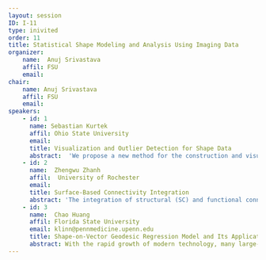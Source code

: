 ```yaml
---
layout: session
ID: I-11
type: inivited
order: 11
title: Statistical Shape Modeling and Analysis Using Imaging Data
organizer:
    name:  Anuj Srivastava
    affil: FSU
    email: 
chair:
    name: Anuj Srivastava
    affil: FSU
    email: 
speakers:
    - id: 1
      name: Sebastian Kurtek
      affil: Ohio State University
      email: 
      title: Visualization and Outlier Detection for Shape Data
      abstract:  'We propose a new method for the construction and visualization of geometrically-motivated boxplot displays for elastic curve data. We use a recent shape analysis framework, based on the square-root velocity function representation of curves, to extract different sources of variability from elastic curves, which include location, scale, shape, orientation and parametrization. We then focus on constructing separate displays for these various components using the Riemannian geometry of their representation spaces. This involves computation of a median, two quartiles, and two extremes based on geometric considerations. The outlyingness of an elastic curve is also defined separately based on each of the five components. We evaluate the proposed methods using multiple simulations, and then focus our attention on real data applications. In particular, we study variability in (a) 3D spirals, (b) handwritten signatures, (c) 3D fibers from diffusion tensor magnetic resonance imaging, and (d) trajectories of the Lorenz system. This work was done in collaboration with Weiyi Xie and Oksana Chkrebtii.'
    - id: 2
      name:  Zhengwu Zhanh
      affil:  University of Rochester
      email: 
      title: Surface-Based Connectivity Integration
      abstract: 'The integration of structural (SC) and functional connectivity (FC) remains a necessary and challenging frontier for neuroscience research due to signal and image processing limitations. Diffusion (dMRI) and resting-state functional MRI (rs-fMRI) provide the signals in white (WM) and gray matter (GM) for SC and FC.  The integration of structural and functional connectivity thus far has been limited to atlas-based parcellation studies. We present a novel atlas-free processing pipeline and some analysis methods to explore the integration of structural and functional connectivity at high spatial resolution. This processing pipeline overcomes a few important limitations: 1. it utilizes the geometry of the brain to impose prior knowledge, allowing all white matter fibers to end on the WM-GM surfaces; 2. it smoothes the sparse SC into a dense one for a better comparison with FC.  The pipeline also outputs a new biomarker that can be used to study various clinical questions - the integrity/correlation between FC and SC at each vertex on the WM-GM surface. We will demonstrate this pipeline using a few healthy subjects.'
    - id: 3
      name:  Chao Huang
      affil: Florida State University
      email: klinn@pennmedicine.upenn.edu
      title: Shape-on-Vector Geodesic Regression Model and Its Applications in Image Data Analysis
      abstract: With the rapid growth of modern technology, many large-scale biomedical studies have been conducted to collect massive datasets with large volumes of complex information from increasingly large cohorts. Among these collected images, they usually contain objects of interest (e.g., regions of interest, ROIs) and the major goal is to understand and analyze shapes of these objects in larger biological systems. Due to the complexity of disease progression and mis-registration in image preprocessing, shapes can significantly vary across subjects and distinct shape patterns are more likely to be found within the same patient group. Therefore, understanding such shape heterogeneity is critical for the development of urgently needed approaches to the prevention, diagnosis, and treatment of these diseases, and precision medicine broadly. In order to address this challenge, in this talk, several shape-on-vector regression models are established for heterogeneous imaging data with different structures. This is a joint work with Dr. Anuj Srivastava.
---
```

